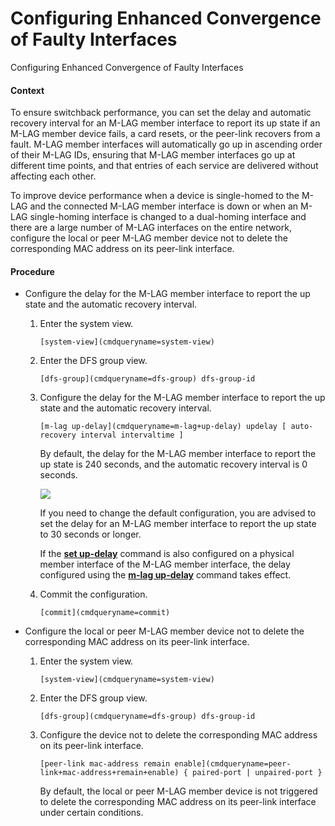 Configuring Enhanced Convergence of Faulty Interfaces
=====================================================

Configuring Enhanced Convergence of Faulty Interfaces

#### Context

To ensure switchback performance, you can set the delay and automatic recovery interval for an M-LAG member interface to report its up state if an M-LAG member device fails, a card resets, or the peer-link recovers from a fault. M-LAG member interfaces will automatically go up in ascending order of their M-LAG IDs, ensuring that M-LAG member interfaces go up at different time points, and that entries of each service are delivered without affecting each other.

To improve device performance when a device is single-homed to the M-LAG and the connected M-LAG member interface is down or when an M-LAG single-homing interface is changed to a dual-homing interface and there are a large number of M-LAG interfaces on the entire network, configure the local or peer M-LAG member device not to delete the corresponding MAC address on its peer-link interface.


#### Procedure

* Configure the delay for the M-LAG member interface to report the up state and the automatic recovery interval.
  1. Enter the system view.
     
     
     ```
     [system-view](cmdqueryname=system-view)
     ```
  2. Enter the DFS group view.
     
     
     ```
     [dfs-group](cmdqueryname=dfs-group) dfs-group-id
     ```
  3. Configure the delay for the M-LAG member interface to report the up state and the automatic recovery interval.
     
     
     ```
     [m-lag up-delay](cmdqueryname=m-lag+up-delay) updelay [ auto-recovery interval intervaltime ]
     ```
     
     By default, the delay for the M-LAG member interface to report the up state is 240 seconds, and the automatic recovery interval is 0 seconds.
     
     ![](../public_sys-resources/note_3.0-en-us.png) 
     
     If you need to change the default configuration, you are advised to set the delay for an M-LAG member interface to report the up state to 30 seconds or longer.
     
     If the **[**set up-delay**](cmdqueryname=set+up-delay)** command is also configured on a physical member interface of the M-LAG member interface, the delay configured using the **[**m-lag up-delay**](cmdqueryname=m-lag+up-delay)** command takes effect.
  4. Commit the configuration.
     
     
     ```
     [commit](cmdqueryname=commit)
     ```
* Configure the local or peer M-LAG member device not to delete the corresponding MAC address on its peer-link interface.
  1. Enter the system view.
     
     
     ```
     [system-view](cmdqueryname=system-view)
     ```
  2. Enter the DFS group view.
     
     
     ```
     [dfs-group](cmdqueryname=dfs-group) dfs-group-id
     ```
  3. Configure the device not to delete the corresponding MAC address on its peer-link interface.
     
     
     ```
     [peer-link mac-address remain enable](cmdqueryname=peer-link+mac-address+remain+enable) { paired-port | unpaired-port }
     ```
     
     By default, the local or peer M-LAG member device is not triggered to delete the corresponding MAC address on its peer-link interface under certain conditions.
